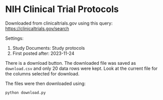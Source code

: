 # NIH Clinical Trial Protocols

Downloaded from clinicaltrials.gov using this query: https://clinicaltrials.gov/search

Settings: 
1. Study Documents: Study protocols 
2. First posted after: 2023-11-24 

There is a download button. The downloaded file was saved as `download.csv` and only 20 data rows were kept. Look at the current file for the columns selected for download.

The files were then downloaded using:

`python download.py`